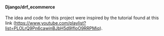 #### Django/drf_ecommerce

The idea and code for this project were inspired by the tutorial found at this link (https://www.youtube.com/playlist?list=PLOLrQ9Pn6cawinBJbH5d9IfloO9RRPMiq).
